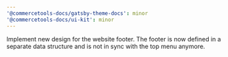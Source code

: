 ```yaml
---
'@commercetools-docs/gatsby-theme-docs': minor
'@commercetools-docs/ui-kit': minor
---
```


Implement new design for the website footer. The footer is now defined in a separate data structure and is not in sync with the top menu anymore.
